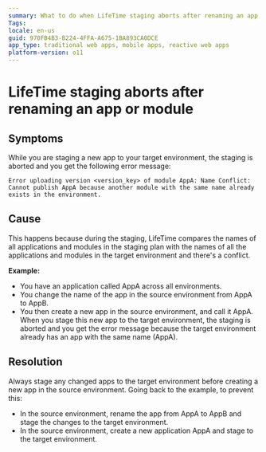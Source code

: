 ```yaml
---
summary: What to do when LifeTime staging aborts after renaming an app or module.
Tags:
locale: en-us
guid: 970FB4B3-B224-4FFA-A675-1BA893CA0DCE
app_type: traditional web apps, mobile apps, reactive web apps
platform-version: o11
---
```


# LifeTime staging aborts after renaming an app or module

## Symptoms

While you are staging a new app to your target environment, the staging is aborted and you get the following error message:

`Error uploading version <version_key> of module AppA: Name Conflict: Cannot publish AppA because another module with the same name already exists in the environment.`

## Cause

This happens because during the staging, LifeTime compares the names of all applications and modules in the staging plan with the names of all the applications and modules in the target environment and there's a conflict.

**Example:**

- You have an application called AppA across all environments.
- You change the name of the app in the source environment from AppA to AppB. 
- You then create a new app in the source environment, and call it AppA. When you stage this new app to the target environment, the staging is aborted and you get the error message because the target environment already has an app with the same name (AppA).


## Resolution

Always stage any changed apps to the target environment before creating a new app in the source environment. Going back to the example, to prevent this:

- In the source environment, rename the app from AppA to AppB and stage the changes to the target environment.
- In the source environment, create a new application AppA and stage to the target environment.

